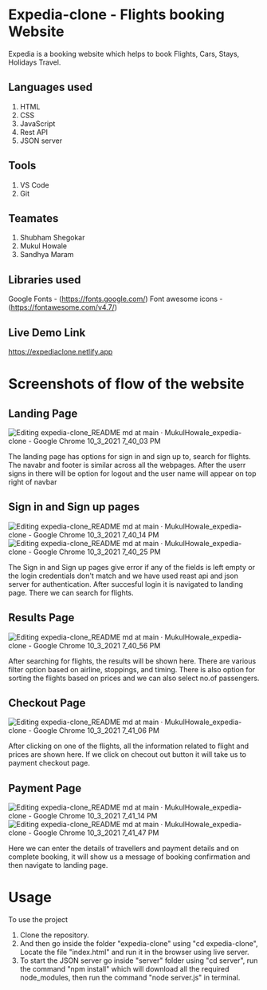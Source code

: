 # Expedia-clone - Flights booking Website

Expedia is a booking website which helps to book Flights, Cars, Stays, Holidays Travel.

## Languages used

1. HTML
2. CSS
3. JavaScript
4. Rest API
5. JSON server

## Tools

1. VS Code
2. Git

## Teamates

1. Shubham Shegokar
2. Mukul Howale
3. Sandhya Maram

## Libraries used 

Google Fonts - (https://fonts.google.com/)
Font awesome icons - (https://fontawesome.com/v4.7/)

## Live Demo Link

https://expediaclone.netlify.app

# Screenshots of flow of the website

## Landing Page
![Editing expedia-clone_README md at main · MukulHowale_expedia-clone - Google Chrome 10_3_2021 7_40_03 PM](https://user-images.githubusercontent.com/73633390/135757720-6bae8d0a-7183-41c8-81f9-ec54f167afbf.png)

  The landing page has options for sign in and sign up to, search for flights. The navabr and footer is similar across all the webpages. After the userr signs in there will be option for logout and the user name will appear on top right of navbar

## Sign in and Sign up pages
![Editing expedia-clone_README md at main · MukulHowale_expedia-clone - Google Chrome 10_3_2021 7_40_14 PM](https://user-images.githubusercontent.com/73633390/135757878-13e96ddc-3014-4f26-b95b-26d1929f5a56.png)
![Editing expedia-clone_README md at main · MukulHowale_expedia-clone - Google Chrome 10_3_2021 7_40_25 PM](https://user-images.githubusercontent.com/73633390/135757882-a1f19f9f-4095-4811-9fa2-472256fe3dd0.png)

  The Sign in and Sign up pages give error if any of the fields is left empty or the login credentials don't match and we have used reast api and json server for authentication.
  After succesful login it is navigated to landing page.
  There we can search for flights.
## Results Page
 ![Editing expedia-clone_README md at main · MukulHowale_expedia-clone - Google Chrome 10_3_2021 7_40_56 PM](https://user-images.githubusercontent.com/73633390/135757999-7c327dbb-767f-4ba7-b9ca-db1e79c3cd07.png)

After searching for flights, the results will be shown here. There are various filter option based on airline, stoppings, and timing. There is also option for sorting the flights based on prices and we can also select no.of passengers.
## Checkout Page
![Editing expedia-clone_README md at main · MukulHowale_expedia-clone - Google Chrome 10_3_2021 7_41_06 PM](https://user-images.githubusercontent.com/73633390/135758159-412e93f5-1385-4f94-a35e-e12c29ab2ed9.png)

After clicking on one of the flights, all the information related to flight and prices are shown here. If we click on checout out button it will take us to payment checkout page.
## Payment Page

![Editing expedia-clone_README md at main · MukulHowale_expedia-clone - Google Chrome 10_3_2021 7_41_14 PM](https://user-images.githubusercontent.com/73633390/135758236-5f92c52f-828a-4f9d-be3c-d1eb2ade231b.png)
![Editing expedia-clone_README md at main · MukulHowale_expedia-clone - Google Chrome 10_3_2021 7_41_47 PM](https://user-images.githubusercontent.com/73633390/135758242-26ab395d-1427-43ef-8ea6-b6b66a7e9798.png)

Here we can enter the details of travellers and payment details and on complete booking, it will show us a message of booking confirmation and then navigate to landing page.



# Usage

To use the project 
1. Clone the repository.
2. And then go inside the folder "expedia-clone" using "cd expedia-clone", Locate the file "index.html" and run it in the browser using live server.
3. To start the JSON server go inside "server" folder using "cd server", run the command "npm install" which will download all the required node_modules, then run the command "node server.js" in terminal.

